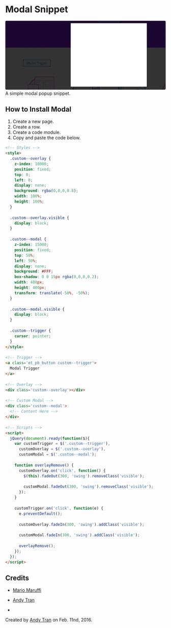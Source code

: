 # Modal Snippet
![Modal Preview](Modal.jpg)
A simple modal popup snippet.

## How to Install Modal
1. Create a new page.
2. Create a row.
3. Create a code module.
4. Copy and paste the code below.

```html
<!-- Styles -->
<style>
  .custom--overlay {
    z-index: 10000;
    position: fixed;
    top: 0;
    left: 0;
    display: none;
    background: rgba(0,0,0,0.8);
    width: 100%;
    height: 100%;
  }

  .custom--overlay.visible {
    display: block;
  }

  .custom--modal {
    z-index: 15000;
    position: fixed;
    top: 50%;
    left: 50%;
    display: none;
    background: #FFF;
    box-shadow: 0 0 15px rgba(0,0,0,0.2);
    width: 480px;
    height: 400px;
    transform: translate(-50%, -50%);
  }

  .custom--modal.visible {
    display: block;
  }

  .custom--trigger {
    cursor: pointer;
  }
</style>

<!-- Trigger -->
<a class='et_pb_button custom--trigger'>
  Modal Trigger
</a>

<!-- Overlay -->
<div class='custom--overlay'></div>

<!-- Custom Modal -->
<div class='custom--modal'>
  <!-- Content Here -->
</div>

<!-- Scripts -->
<script>
  jQuery(document).ready(function($){
    var customTrigger = $('.custom--trigger'),
      customOverlay = $('.custom--overlay'),
      customModal = $('.custom--modal');

    function overlayRemove() {
      customOverlay.on('click', function() {
        $(this).fadeOut(300, 'swing').removeClass('visible');

        customModal.fadeOut(300, 'swing').removeClass('visible');
      });
    }

    customTrigger.on('click', function(e) {
      e.preventDefault();

      customOverlay.fadeIn(300, 'swing').addClass('visible');

      customModal.fadeIn(300, 'swing').addClass('visible');

      overlayRemove();
    });
  });
</script>
```

## Credits
- [Mario Maruffi](https://dribbble.com/MarioMaruffi)
- [Andy Tran](http://codepen.io/andytran/)

-
Created by [Andy Tran](http://andy.design) on Feb. 11nd, 2016.